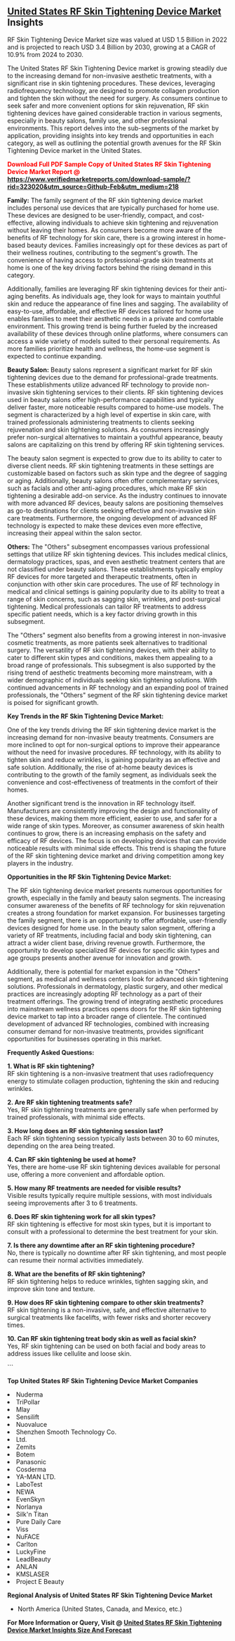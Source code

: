 <h2><a href="https://www.verifiedmarketreports.com/download-sample/?rid=323020&amp;utm_source=Github-Feb&amp;utm_medium=218" target="_blank">United States RF Skin Tightening Device Market</a> Insights</h2><p>RF Skin Tightening Device Market size was valued at USD 1.5 Billion in 2022 and is projected to reach USD 3.4 Billion by 2030, growing at a CAGR of 10.9% from 2024 to 2030.</p><p> <p>The United States RF Skin Tightening Device market is growing steadily due to the increasing demand for non-invasive aesthetic treatments, with a significant rise in skin tightening procedures. These devices, leveraging radiofrequency technology, are designed to promote collagen production and tighten the skin without the need for surgery. As consumers continue to seek safer and more convenient options for skin rejuvenation, RF skin tightening devices have gained considerable traction in various segments, especially in beauty salons, family use, and other professional environments. This report delves into the sub-segments of the market by application, providing insights into key trends and opportunities in each category, as well as outlining the potential growth avenues for the RF Skin Tightening Device market in the United States.</p> <p><strong><p><span class=""><span style="color: #ff0000;"><strong>Download Full PDF Sample Copy of United States RF Skin Tightening Device Market Report</strong> @ </span><a href="https://www.verifiedmarketreports.com/download-sample/?rid=323020&amp;utm_source=Github-Feb&amp;utm_medium=218" target="_blank">https://www.verifiedmarketreports.com/download-sample/?rid=323020&amp;utm_source=Github-Feb&amp;utm_medium=218</a></span></p></strong></p> <p><strong>Family:</strong> The family segment of the RF skin tightening device market includes personal use devices that are typically purchased for home use. These devices are designed to be user-friendly, compact, and cost-effective, allowing individuals to achieve skin tightening and rejuvenation without leaving their homes. As consumers become more aware of the benefits of RF technology for skin care, there is a growing interest in home-based beauty devices. Families increasingly opt for these devices as part of their wellness routines, contributing to the segment's growth. The convenience of having access to professional-grade skin treatments at home is one of the key driving factors behind the rising demand in this category. <p>Additionally, families are leveraging RF skin tightening devices for their anti-aging benefits. As individuals age, they look for ways to maintain youthful skin and reduce the appearance of fine lines and sagging. The availability of easy-to-use, affordable, and effective RF devices tailored for home use enables families to meet their aesthetic needs in a private and comfortable environment. This growing trend is being further fueled by the increased availability of these devices through online platforms, where consumers can access a wide variety of models suited to their personal requirements. As more families prioritize health and wellness, the home-use segment is expected to continue expanding.</p> <p><strong>Beauty Salon:</strong> Beauty salons represent a significant market for RF skin tightening devices due to the demand for professional-grade treatments. These establishments utilize advanced RF technology to provide non-invasive skin tightening services to their clients. RF skin tightening devices used in beauty salons offer high-performance capabilities and typically deliver faster, more noticeable results compared to home-use models. The segment is characterized by a high level of expertise in skin care, with trained professionals administering treatments to clients seeking rejuvenation and skin tightening solutions. As consumers increasingly prefer non-surgical alternatives to maintain a youthful appearance, beauty salons are capitalizing on this trend by offering RF skin tightening services. <p>The beauty salon segment is expected to grow due to its ability to cater to diverse client needs. RF skin tightening treatments in these settings are customizable based on factors such as skin type and the degree of sagging or aging. Additionally, beauty salons often offer complementary services, such as facials and other anti-aging procedures, which make RF skin tightening a desirable add-on service. As the industry continues to innovate with more advanced RF devices, beauty salons are positioning themselves as go-to destinations for clients seeking effective and non-invasive skin care treatments. Furthermore, the ongoing development of advanced RF technology is expected to make these devices even more effective, increasing their appeal within the salon sector.</p> <p><strong>Others:</strong> The "Others" subsegment encompasses various professional settings that utilize RF skin tightening devices. This includes medical clinics, dermatology practices, spas, and even aesthetic treatment centers that are not classified under beauty salons. These establishments typically employ RF devices for more targeted and therapeutic treatments, often in conjunction with other skin care procedures. The use of RF technology in medical and clinical settings is gaining popularity due to its ability to treat a range of skin concerns, such as sagging skin, wrinkles, and post-surgical tightening. Medical professionals can tailor RF treatments to address specific patient needs, which is a key factor driving growth in this subsegment. <p>The "Others" segment also benefits from a growing interest in non-invasive cosmetic treatments, as more patients seek alternatives to traditional surgery. The versatility of RF skin tightening devices, with their ability to cater to different skin types and conditions, makes them appealing to a broad range of professionals. This subsegment is also supported by the rising trend of aesthetic treatments becoming more mainstream, with a wider demographic of individuals seeking skin tightening solutions. With continued advancements in RF technology and an expanding pool of trained professionals, the "Others" segment of the RF skin tightening device market is poised for significant growth.</p> <p><strong>Key Trends in the RF Skin Tightening Device Market:</strong></p> <p>One of the key trends driving the RF skin tightening device market is the increasing demand for non-invasive beauty treatments. Consumers are more inclined to opt for non-surgical options to improve their appearance without the need for invasive procedures. RF technology, with its ability to tighten skin and reduce wrinkles, is gaining popularity as an effective and safe solution. Additionally, the rise of at-home beauty devices is contributing to the growth of the family segment, as individuals seek the convenience and cost-effectiveness of treatments in the comfort of their homes.</p> <p>Another significant trend is the innovation in RF technology itself. Manufacturers are consistently improving the design and functionality of these devices, making them more efficient, easier to use, and safer for a wide range of skin types. Moreover, as consumer awareness of skin health continues to grow, there is an increasing emphasis on the safety and efficacy of RF devices. The focus is on developing devices that can provide noticeable results with minimal side effects. This trend is shaping the future of the RF skin tightening device market and driving competition among key players in the industry.</p> <p><strong>Opportunities in the RF Skin Tightening Device Market:</strong></p> <p>The RF skin tightening device market presents numerous opportunities for growth, especially in the family and beauty salon segments. The increasing consumer awareness of the benefits of RF technology for skin rejuvenation creates a strong foundation for market expansion. For businesses targeting the family segment, there is an opportunity to offer affordable, user-friendly devices designed for home use. In the beauty salon segment, offering a variety of RF treatments, including facial and body skin tightening, can attract a wider client base, driving revenue growth. Furthermore, the opportunity to develop specialized RF devices for specific skin types and age groups presents another avenue for innovation and growth.</p> <p>Additionally, there is potential for market expansion in the "Others" segment, as medical and wellness centers look for advanced skin tightening solutions. Professionals in dermatology, plastic surgery, and other medical practices are increasingly adopting RF technology as a part of their treatment offerings. The growing trend of integrating aesthetic procedures into mainstream wellness practices opens doors for the RF skin tightening device market to tap into a broader range of clientele. The continued development of advanced RF technologies, combined with increasing consumer demand for non-invasive treatments, provides significant opportunities for businesses operating in this market.</p> <p><strong>Frequently Asked Questions:</strong></p> <p><strong>1. What is RF skin tightening?</strong><br>RF skin tightening is a non-invasive treatment that uses radiofrequency energy to stimulate collagen production, tightening the skin and reducing wrinkles.</p> <p><strong>2. Are RF skin tightening treatments safe?</strong><br>Yes, RF skin tightening treatments are generally safe when performed by trained professionals, with minimal side effects.</p> <p><strong>3. How long does an RF skin tightening session last?</strong><br>Each RF skin tightening session typically lasts between 30 to 60 minutes, depending on the area being treated.</p> <p><strong>4. Can RF skin tightening be used at home?</strong><br>Yes, there are home-use RF skin tightening devices available for personal use, offering a more convenient and affordable option.</p> <p><strong>5. How many RF treatments are needed for visible results?</strong><br>Visible results typically require multiple sessions, with most individuals seeing improvements after 3 to 6 treatments.</p> <p><strong>6. Does RF skin tightening work for all skin types?</strong><br>RF skin tightening is effective for most skin types, but it is important to consult with a professional to determine the best treatment for your skin.</p> <p><strong>7. Is there any downtime after an RF skin tightening procedure?</strong><br>No, there is typically no downtime after RF skin tightening, and most people can resume their normal activities immediately.</p> <p><strong>8. What are the benefits of RF skin tightening?</strong><br>RF skin tightening helps to reduce wrinkles, tighten sagging skin, and improve skin tone and texture.</p> <p><strong>9. How does RF skin tightening compare to other skin treatments?</strong><br>RF skin tightening is a non-invasive, safe, and effective alternative to surgical treatments like facelifts, with fewer risks and shorter recovery times.</p> <p><strong>10. Can RF skin tightening treat body skin as well as facial skin?</strong><br>Yes, RF skin tightening can be used on both facial and body areas to address issues like cellulite and loose skin.</p> ```</p><p><strong>Top United States RF Skin Tightening Device Market Companies</strong></p><div data-test-id=""><p><li>Nuderma</li><li> TriPollar</li><li> Mlay</li><li> Sensilift</li><li> Nuovaluce</li><li> Shenzhen Smooth Technology Co.</li><li> Ltd.</li><li> Zemits</li><li> Botem</li><li> Panasonic</li><li> Cosderma</li><li> YA-MAN LTD.</li><li> LaboTest</li><li> NEWA</li><li> EvenSkyn</li><li> Norlanya</li><li> Silk'n Titan</li><li> Pure Daily Care</li><li> Viss</li><li> NuFACE</li><li> Carlton</li><li> LuckyFine</li><li> LeadBeauty</li><li> ANLAN</li><li> KMSLASER</li><li> Project E Beauty</li></p><div><strong>Regional Analysis of&nbsp;United States RF Skin Tightening Device Market</strong></div><ul><li dir="ltr"><p dir="ltr">North America&nbsp;(United States, Canada, and Mexico, etc.)</p></li></ul><p><strong>For More Information or Query, Visit @&nbsp;</strong><strong><a href="https://www.verifiedmarketreports.com/product/rf-skin-tightening-device-market/?utm_source=Github-Feb&amp;utm_medium=218" target="_blank">United States RF Skin Tightening Device Market Insights Size And Forecast</a></strong></p></div>

